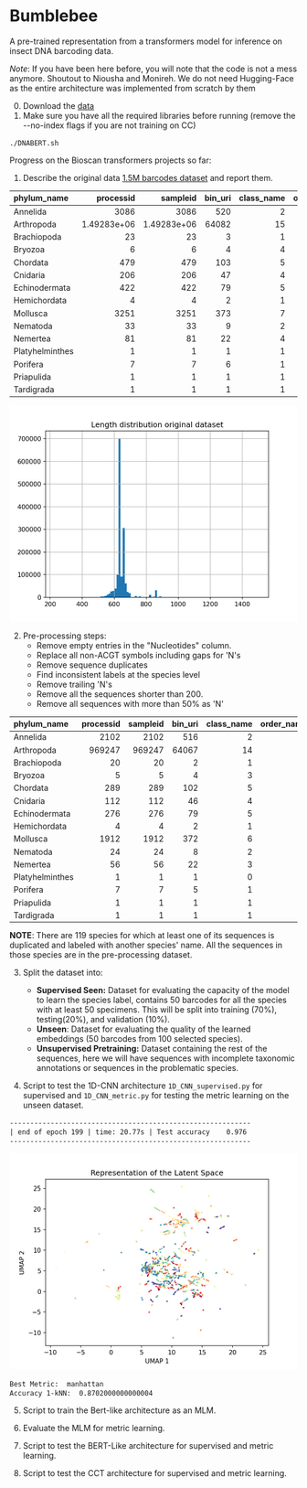 # Bumblebee

A pre-trained representation from a transformers model for inference on insect DNA barcoding data.

*Note*: If you have been here before, you will note that the code is not a mess anymore. Shoutout to Niousha and Monireh. We do not need Hugging-Face as the entire architecture was implemented from scratch by them

0. Download the [data](https://vault.cs.uwaterloo.ca/s/YojSrfn7n2iLfa9)
1. Make sure you have all the required libraries before running (remove the --no-index flags if you are not training on CC)

```
./DNABERT.sh
```

Progress on the Bioscan transformers projects so far:

1. Describe the original data [1.5M barcodes dataset](https://www.nature.com/articles/s41597-019-0320-2#Sec22) and report them.

| phylum_name     |      processid |       sampleid |   bin_uri |   class_name |   order_name |   family_name |   genus_name |   species_name |    nucleotides |
|:----------------|---------------:|---------------:|----------:|-------------:|-------------:|--------------:|-------------:|---------------:|---------------:|
| Annelida        | 3086           | 3086           |       520 |            2 |           17 |            49 |          152 |            335 | 2121           |
| Arthropoda      |    1.49283e+06 |    1.49283e+06 |     64082 |           15 |           68 |           933 |         6246 |          16733 |    1.06563e+06 |
| Brachiopoda     |   23           |   23           |         3 |            1 |            2 |             2 |            2 |              3 |   20           |
| Bryozoa         |    6           |    6           |         4 |            4 |            4 |             4 |            3 |              3 |    5           |
| Chordata        |  479           |  479           |       103 |            5 |           19 |            38 |           68 |             90 |  290           |
| Cnidaria        |  206           |  206           |        47 |            4 |           11 |            25 |           26 |             25 |  113           |
| Echinodermata   |  422           |  422           |        79 |            5 |           17 |            26 |           43 |             74 |  276           |
| Hemichordata    |    4           |    4           |         2 |            1 |            1 |             1 |            2 |              2 |    4           |
| Mollusca        | 3251           | 3251           |       373 |            7 |           31 |            98 |          163 |            272 | 1931           |
| Nematoda        |   33           |   33           |         9 |            2 |            5 |            11 |            6 |              3 |   24           |
| Nemertea        |   81           |   81           |        22 |            4 |            3 |             6 |            6 |              6 |   56           |
| Platyhelminthes |    1           |    1           |         1 |            1 |            1 |             1 |            1 |              1 |    1           |
| Porifera        |    7           |    7           |         6 |            1 |            3 |             4 |            5 |              4 |    7           |
| Priapulida      |    1           |    1           |         1 |            1 |            1 |             1 |            1 |              1 |    1           |
| Tardigrada      |    1           |    1           |         1 |            1 |            1 |             1 |            1 |              1 |    1           |

![Length distribution](Figures/original_length_distribution.png)

2.  Pre-processing steps:
    * Remove empty entries in the "Nucleotides" column.
    * Replace all non-ACGT symbols including gaps for 'N's
    * Remove sequence duplicates
    * Find inconsistent labels at the species level
    * Remove trailing 'N's 
    * Remove all the sequences shorter than 200.
    * Remove all sequences with more than 50% as 'N'


| phylum_name     |   processid |   sampleid |   bin_uri |   class_name |   order_name |   family_name |   genus_name |   species_name |   nucleotides |   sequence_len |
|:----------------|------------:|-----------:|----------:|-------------:|-------------:|--------------:|-------------:|---------------:|--------------:|---------------:|
| Annelida        |        2102 |       2102 |       516 |            2 |           16 |            48 |          150 |            329 |          2102 |             52 |
| Arthropoda      |      969247 |     969247 |     64067 |           14 |           67 |           932 |         6244 |          16661 |        969247 |            421 |
| Brachiopoda     |          20 |         20 |         2 |            1 |            2 |             2 |            2 |              2 |            20 |              4 |
| Bryozoa         |           5 |          5 |         4 |            3 |            3 |             3 |            2 |              2 |             5 |              4 |
| Chordata        |         289 |        289 |       102 |            5 |           18 |            37 |           67 |             89 |           289 |              9 |
| Cnidaria        |         112 |        112 |        46 |            4 |           10 |            24 |           25 |             24 |           112 |              9 |
| Echinodermata   |         276 |        276 |        79 |            5 |           17 |            26 |           43 |             74 |           276 |             13 |
| Hemichordata    |           4 |          4 |         2 |            1 |            1 |             1 |            2 |              1 |             4 |              2 |
| Mollusca        |        1912 |       1912 |       372 |            6 |           30 |            97 |          162 |            271 |          1912 |             71 |
| Nematoda        |          24 |         24 |         8 |            2 |            5 |            10 |            5 |              2 |            24 |              4 |
| Nemertea        |          56 |         56 |        22 |            3 |            2 |             5 |            5 |              5 |            56 |              4 |
| Platyhelminthes |           1 |          1 |         1 |            0 |            0 |             0 |            0 |              0 |             1 |              1 |
| Porifera        |           7 |          7 |         5 |            1 |            3 |             4 |            4 |              3 |             7 |              2 |
| Priapulida      |           1 |          1 |         1 |            1 |            1 |             1 |            1 |              1 |             1 |              1 |
| Tardigrada      |           1 |          1 |         1 |            1 |            1 |             1 |            0 |              0 |             1 |              1 |

**NOTE**: There are 119 species for which at least one of its sequences is duplicated and labeled with another species' name. All the sequences in those species are in the pre-processing dataset.

3. Split the dataset into:
    * **Supervised Seen:** Dataset for evaluating the capacity of the model to learn the species label, contains 50 barcodes for all the species with at least 50 specimens. This will be split into training (70%), testing(20%), and validation (10%). 
    * **Unseen**: Dataset for evaluating the quality of the learned embeddings (50 barcodes from 100 selected species).
    * **Unsupervised Pretraining:** Dataset containing the rest of the sequences, here we will have sequences with incomplete taxonomic annotations or sequences in the problematic species. 

4. Script to test the 1D-CNN architecture `1D_CNN_supervised.py` for supervised and `1D_CNN_metric.py` for testing the metric learning on the unseen dataset.

```console
-----------------------------------------------------------
| end of epoch 199 | time: 20.77s | Test accuracy    0.976 
-----------------------------------------------------------
```

![1D_CNN_Embedding](Figures/1D_CNN_embeddings.png)

```console
Best Metric:  manhattan 
Accuracy 1-kNN:  0.8702000000000004
```

5. Script to train the Bert-like architecture as an MLM. 

6. Evaluate the MLM for metric learning.


7. Script to test the BERT-Like architecture for supervised and metric learning.

8. Script to test the CCT architecture for supervised and metric learning.

